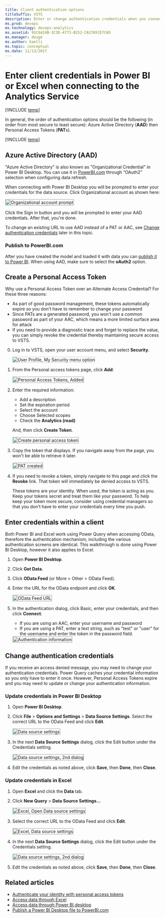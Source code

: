 ```yaml
---
title: Client authentication options
titleSuffix: VSTS   
description: Enter or change authentication credentials when you connect to the Analytics Service from Power BI or Excel
ms.prod: devops
ms.technology: devops-analytics
ms.assetid: 91C6424B-3C3D-4773-B252-C627A5CE7C6D 
ms.manager: douge
ms.author: kaelli
ms.topic: conceptual
ms.date: 11/13/2017
---
```


# Enter client credentials in Power BI or Excel when connecting to the Analytics Service 

[!INCLUDE [temp](../../_shared/version-vsts-only.md)] 

In general, the order of authentication options should be the following (in order from most secure to least secure): Azure Active Directory (**AAD**) then Personal Access Tokens (**PAT**s).

[!INCLUDE [temp](../_shared/analytics-preview.md)]

## Azure Active Directory (AAD) 

"Azure Active Directory" is also known as "Organizational Credential" in Power BI Desktop. You can use it in  [PowerBI.com](https://powerbi.microsoft.com) through “OAuth2” selection when configuring data refresh.

When connecting with Power BI Desktop you will be prompted to enter your credentials for the data source. Click Organizational account as shown here:

<img src="../powerbi/_img/power-bi-organizational.png" alt="Organizational account prompt" style="border: 2px solid #C3C3C3;" /> 

Click the Sign in button and you will be prompted to enter your AAD credentials. After that, you're done.

To change an existing URL to use AAD instead of a PAT or AAC, see [Change authentication credentials](#update-credentials) later in this topic.

### Publish to PowerBI.com

After you have created the model and loaded it with data you can [publish it to Power BI](../powerbi/publish-power-bi-desktop-to-power-bi.md). When using AAD, make sure to select
the **oAuth2** option. 

## Create a Personal Access Token  

 Why use a Personal Access Token over an Alternate Access Credential? For these three reasons:

- As part of good password management, these tokens automatically expire so you don't have to remember to change your password
- Since PATs are a generated password, you won't use a common password as part of your AAC, which means a more limited surface area for attack  
- If you need to provide a diagnostic trace and forget to replace the value, you can simply revoke the credential thereby maintaining secure access to VSTS.


0. Log in to VSTS, open your user account menu, and select  **Security**.  

	<img src="../../_shared/_img/open-security.png" alt="User Profile, My Security menu option" style="border: 1px solid #C3C3C3;" /> 

0. From the Personal access tokens page, click **Add**:  

	<img src="../../_shared/_img/security-personal-access-tokens.png" alt="Personal Access Tokens, Added" style="border: 2px solid #C3C3C3;" />  

0. Enter the required information: 
	- Add a description  
	- Set the expiration period  
	- Select the account 
	- Choose Selected scopes
	- Check the **Analytics (read)**
	
	And, then click **Create Token**.  

	<img src="_img/client-authentication/personal-access-tokens-scoped-analytics.png" alt="Create personal access token" style="border: 2px solid #C3C3C3;" />   

0. Copy the token that displays. If you navigate away from the page, you won't be able to retrieve it later.  

	<img src="_img/client-authentication/copy-personal-access-token.png" alt="PAT created" style="border: 2px solid #C3C3C3;" />  

0. If you need to revoke a token, simply navigate to this page and click the **Revoke** link. That token will immediately be denied access to VSTS.
	
	These tokens are your identity. When used, the token is acting as you. Keep your tokens secret and treat them like your password. To help keep your token more secure, consider using credential managers so that you don't have to enter your credentials every time you push.  

## Enter credentials within a client

Both Power BI and Excel work using Power Query when accessing OData, therefore the authentication mechanism, including the various
authentication screens are identical. This walkthrough is done using Power BI Desktop, however it also applies to Excel.

1. Open **Power BI Desktop**.  

2. Click **Get Data**.  

3. Click **OData Feed** (or More > Other > OData Feed).  

4. Enter the URL for the OData endpoint and click **OK**.  

	<img src="_img/authentication-6.png" alt="OData Feed URL" style="border: 2px solid #C3C3C3;" />  

5. In the authentication dialog, click Basic, enter your credentials, and then click **Connect**:  
	- If you are using an AAC, enter your username and password  
	- If you are using a PAT, enter a text string, such as "test" or "user" for the username and enter the token in the password field.      

	<img src="_img/authentication-7.png" alt="Authentication information" style="border: 2px solid #C3C3C3;" />  

<a id="update-credentials">  </a>
## Change authentication credentials

If you receive an access denied message, you may need to change your authentication credentials. Power Query caches your credential information so you only have to enter it once. However, Personal Access Tokens expire and you may need to update or change your authentication information. 

### Update credentials in Power BI Desktop

1. Open **Power BI Desktop**.  

2. Click **File** > **Options and Settings** > **Data Source Settings**. Select the correct URL to the OData Feed and click **Edit**.  

	<img src="_img/authentication-8.png" alt="Data source settings" style="border: 2px solid #C3C3C3;" />   

3. In the next **Data Source Settings** dialog, click the Edit button under the Credentials setting.   

	<img src="_img/authentication-9.png" alt="Data source settings, 2nd dialog" style="border: 2px solid #C3C3C3;" />

5. Edit the credentials as noted above, click **Save**, then **Done**, then **Close**. 

### Update credentials in Excel 

1. Open **Excel** and click the **Data** tab.  

2. Click **New Query** > **Data Source Settings...**

	<img src="_img/client-auth-excel-open-data-source-settings.png" alt="Excel, Open Data source settings" style="border: 2px solid #C3C3C3;" />

3. Select the correct URL to the OData Feed and click **Edit**.  

	<img src="_img/authentication-8.png" alt="Excel, Data source settings" style="border: 2px solid #C3C3C3;" />  

5. In the next **Data Source Settings** dialog, click the Edit button under the Credentials setting. 
 
	<img src="_img/authentication-9.png" alt="Data source settings, 2nd dialog" style="border: 2px solid #C3C3C3;" />  

6. Edit the credentials as noted above, click **Save**, then **Done**, then **Close**.

## Related articles
 
- [Authenticate your identity with personal access tokens](../../accounts/use-personal-access-tokens-to-authenticate.md)  
- [Access data through Excel](access-analytics-excel.md)  
- [Access data through Power BI desktop](../powerbi/access-analytics-power-bi.md)  
- [Publish a Power BI Desktop file to PowerBI.com](../powerbi/publish-power-bi-desktop-to-power-bi.md)  


